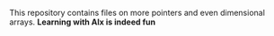 This repository contains files on more pointers and even dimensional arrays. **Learning with Alx is indeed fun**